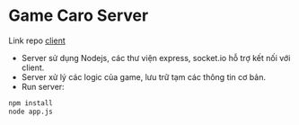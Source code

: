 # Game Caro Server

Link repo [client](https://github.com/quocanh1897/GameCaro)

- Server sử dụng Nodejs, các thư viện express, socket.io hỗ trợ kết nối với client.
- Server xử lý các logic của game, lưu trữ tạm các thông tin cơ bản.
- Run server:

```sh
npm install
node app.js
```